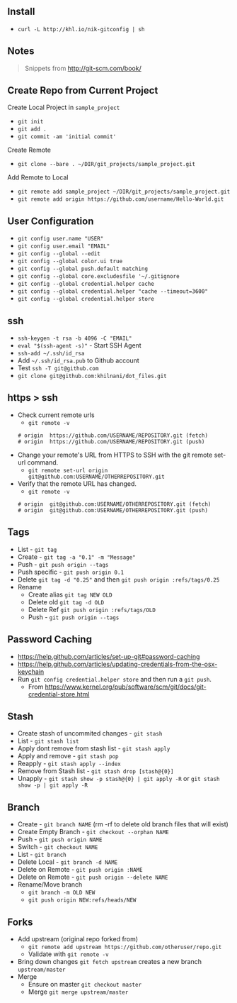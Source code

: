 ## Install

- `curl -L http://khl.io/nik-gitconfig | sh`


## Notes

> Snippets from http://git-scm.com/book/

Create Repo from Current Project
---------------

Create Local Project in `sample_project`

- `git init`
- `git add .`
- `git commit -am 'initial commit'`

Create Remote

- `git clone --bare . ~/DIR/git_projects/sample_project.git`

Add Remote to Local 

- `git remote add sample_project ~/DIR/git_projects/sample_project.git`
- `git remote add origin https://github.com/username/Hello-World.git`




User Configuration
---------------

* `git config user.name "USER"`
* `git config user.email "EMAIL"`
* `git config --global --edit`
* `git config --global color.ui true`
* `git config --global push.default matching`
* `git config --global core.excludesfile '~/.gitignore`
* `git config --global credential.helper cache`
* `git config --global credential.helper "cache --timeout=3600"`
* `git config --global credential.helper store`


ssh
----------
- `ssh-keygen -t rsa -b 4096 -C "EMAIL"`
- `eval "$(ssh-agent -s)"` - Start SSH Agent
- `ssh-add ~/.ssh/id_rsa`
- Add `~/.ssh/id_rsa.pub` to Github account
- Test `ssh -T git@github.com`
- `git clone git@github.com:khilnani/dot_files.git`

https > ssh
-----------
- Check current remote urls
  - `git remote -v`
  ```
  # origin  https://github.com/USERNAME/REPOSITORY.git (fetch)
  # origin  https://github.com/USERNAME/REPOSITORY.git (push)
  ```
- Change your remote's URL from HTTPS to SSH with the git remote set-url command.
  - `git remote set-url origin git@github.com:USERNAME/OTHERREPOSITORY.git`
- Verify that the remote URL has changed.
  - `git remote -v`
  ```
  # origin  git@github.com:USERNAME/OTHERREPOSITORY.git (fetch)
  # origin  git@github.com:USERNAME/OTHERREPOSITORY.git (push)
  ```


Tags
---------------

* List - `git tag`
* Create - `git tag -a "0.1" -m "Message"`
* Push - `git push origin --tags`
* Push specific - `git push origin 0.1`
* Delete `git tag -d "0.25"` and then `git push origin :refs/tags/0.25`
* Rename
  * Create alias `git tag NEW OLD`
  * Delete old `git tag -d OLD`
  * Delete Ref `git push origin :refs/tags/OLD`
  * Push - `git push origin --tags`

Password Caching
----------------

- https://help.github.com/articles/set-up-git#password-caching
- https://help.github.com/articles/updating-credentials-from-the-osx-keychain
- Run `git config credential.helper store` and then run a `git push`.
  - From https://www.kernel.org/pub/software/scm/git/docs/git-credential-store.html
  
Stash
---------------

* Create stash of uncommited changes - `git stash`
* List - `git stash list`
* Apply dont remove from stash list - `git stash apply`
* Apply and remove - `git stash pop`
* Reapply - `git stash apply --index`
* Remove from Stash list - `git stash drop [stash@{0}]`
* Unapply - `git stash show -p stash@{0} | git apply -R`  or `git stash show -p | git apply -R`

Branch
---------------

* Create - `git branch NAME` (rm -rf to delete old branch files that will exist)
* Create Empty Branch - `git checkout --orphan NAME`
* Push - `git push origin NAME`
* Switch - `git checkout NAME`
* List - `git branch`
* Delete Local - `git branch -d NAME`
* Delete on Remote - `git push origin :NAME`
* Delete on Remote - `git push origin --delete NAME`
* Rename/Move branch
  * `git branch -m OLD NEW`
  * `git push origin NEW:refs/heads/NEW`

Forks
---------------

* Add upstream (original repo forked from) 
  * `git remote add upstream https://github.com/otheruser/repo.git`
  * Validate with `git remote -v`
* Bring down changes `git fetch upstream` creates a new branch `upstream/master`
* Merge
  * Ensure on master `git checkout master`
  * Merge `git merge upstream/master`
 
